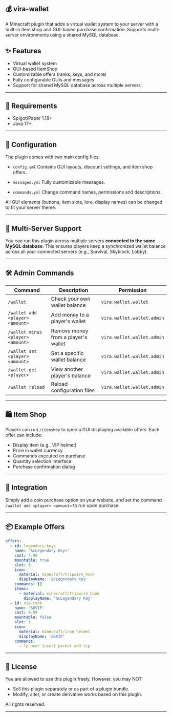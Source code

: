 ## 💰 vira-wallet

A Minecraft plugin that adds a virtual wallet system to your server with a built-in item shop and GUI-based purchase confirmation.
Supports multi-server environments using a shared MySQL database.

## ✨ Features

*  Virtual wallet system 
*  GUI-based ItemShop
*  Customizable offers (ranks, keys, and more)
*  Fully configurable GUIs and messages
*  Support for shared MySQL database across multiple servers

---

## 🔌 Requirements

*  Spigot/Paper 1.18+
* Java 17+

---

## 🔧 Configuration

The plugin comes with two main config files:

* `config.yml`
  Contains GUI layouts, discount settings, and item shop offers.

* `messages.yml`
  Fully customizable messages.

* `commands.yml`
  Change command names, permissions and descriptions.

All GUI elements (buttons, item slots, lore, display names) can be changed to fit your server theme.

---

## 🧠 Multi-Server Support

You can run this plugin across multiple servers **connected to the same MySQL database**.
This ensures players keep a synchronized wallet balance across all your connected servers (e.g., Survival, Skyblock, Lobby).

---

## 🛠 Admin Commands

| Command                         | Description                         | Permission                 |
|---------------------------------| ----------------------------------- | -------------------------- |
| `/wallet`                       | Check your own wallet balance       | `vira.wallet.wallet`       |
| `/wallet add <player> <amount>` | Add money to a player's wallet      | `vira.wallet.wallet.admin` |
| `/wallet minus <player> <amount>`  | Remove money from a player's wallet | `vira.wallet.wallet.admin` |
| `/wallet set <player> <amount>`    | Set a specific wallet balance       | `vira.wallet.wallet.admin` |
| `/wallet get <player>`          | View another player's balance       | `vira.wallet.wallet.admin` |
| `/wallet reload`                | Reload configuration files          | `vira.wallet.wallet.admin` |

---

## 🛍 Item Shop

Players can run `/itemshop` to open a GUI displaying available offers.
Each offer can include:

* Display item (e.g., VIP helmet)
* Price in wallet currency
* Commands executed on purchase
* Quantity selection interface
* Purchase confirmation dialog

---

## 🔗 Integration

Simply add a coin purchase option on your website, and set the command `/wallet add <player> <amount>` to run upon purchase.

---

## 📦 Example Offers

```yaml
offers:
  - id: legendary-keys
    name: '&cLegendary Keys'
    cost: 4.99
    mountable: true
    slot: 0
    icon:
      material: minecraft/tripwire_hook
      displayName: '&cLegendary Key'
    commands: []
    items:
      - material: minecraft/tripwire_hook
        displayName: '&cLegendary Key'
  - id: vip-rank
    name: '&6VIP'
    cost: 9.99
    mountable: false
    slot: 1
    icon:
      material: minecraft/iron_helmet
      displayName: '&6VIP'
    commands:
      - lp user {user} parent add vip
```

---

## 📄 License

You are allowed to use this plugin freely. However, you may NOT:
- Sell this plugin separately or as part of a plugin bundle.
- Modify, alter, or create derivative works based on this plugin.

All rights reserved.

---
